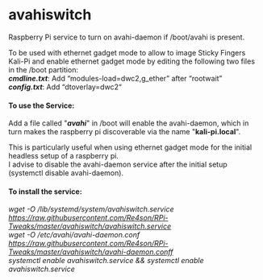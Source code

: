 # avahiswitch

Raspberry Pi service to turn on avahi-daemon if /boot/avahi is present.  

To be used with ethernet gadget mode to allow to image Sticky Fingers Kali-Pi and enable
ethernet gadget mode by editing the following two files in the /boot partition:  
**_cmdline.txt_**: Add “modules-load=dwc2,g_ether” after “rootwait”  
**_config.txt_**: Add “dtoverlay=dwc2“  

#### To use the Service:
Add a file called "**_avahi_**" in /boot will enable the avahi-daemon, which in turn makes the raspberry pi discoverable via the name "**kali-pi.local**".

This is particularly useful when using ethernet gadget mode for the initial headless setup of a raspberry pi.  
I advise to disable the avahi-daemon service after the initial setup (systemctl disable avahi-daemon).  

#### To install the service:  

*wget -O /lib/systemd/system/avahiswitch.service https://raw.githubusercontent.com/Re4son/RPi-Tweaks/master/avahiswitch/avahiswitch.service*  
*wget -O /etc/avahi/avahi-daemon.conf https://raw.githubusercontent.com/Re4son/RPi-Tweaks/master/avahiswitch/avahi-daemon.conff*  
*systemctl enable avahiswitch.service && systemctl enable avahiswitch.service*  
